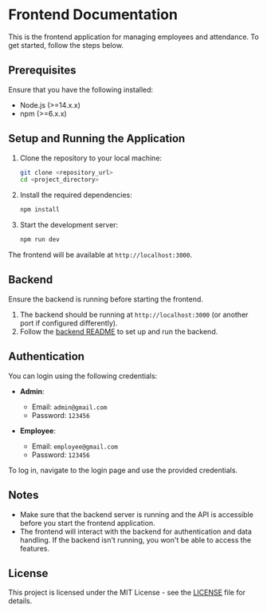# Frontend Documentation

This is the frontend application for managing employees and attendance. To get started, follow the steps below.

## Prerequisites

Ensure that you have the following installed:
- Node.js (>=14.x.x)
- npm (>=6.x.x)

## Setup and Running the Application

1. Clone the repository to your local machine:
    ```bash
    git clone <repository_url>
    cd <project_directory>
    ```

2. Install the required dependencies:
    ```bash
    npm install
    ```

3. Start the development server:
    ```bash
    npm run dev
    ```

The frontend will be available at `http://localhost:3000`.

## Backend

Ensure the backend is running before starting the frontend.

1. The backend should be running at `http://localhost:3000` (or another port if configured differently).
2. Follow the [backend README](backend/README.md) to set up and run the backend.

## Authentication

You can login using the following credentials:

- **Admin**:  
    - Email: `admin@gmail.com`  
    - Password: `123456`

- **Employee**:  
    - Email: `employee@gmail.com`  
    - Password: `123456`

To log in, navigate to the login page and use the provided credentials.

## Notes

- Make sure that the backend server is running and the API is accessible before you start the frontend application.
- The frontend will interact with the backend for authentication and data handling. If the backend isn't running, you won't be able to access the features.

## License

This project is licensed under the MIT License - see the [LICENSE](LICENSE) file for details.
